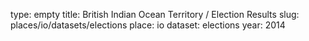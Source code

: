type: empty
title: British Indian Ocean Territory / Election Results
slug: places/io/datasets/elections
place: io
dataset: elections
year: 2014
